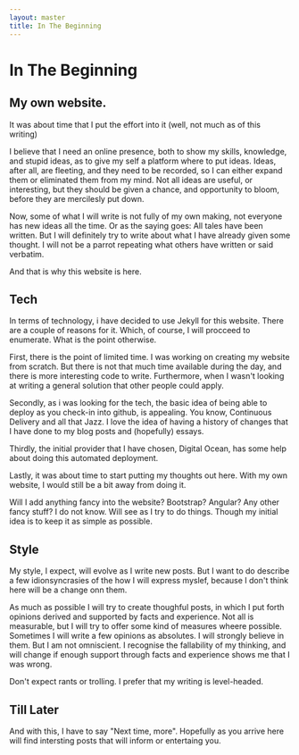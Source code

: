```yaml
---
layout: master
title: In The Beginning
---
```


In The Beginning
================

My own website.
---------------

It was about time that I put the effort into it (well, not much as of this writing)

I believe that I need an online presence, both to show my skills, knowledge, and stupid ideas, as to give my self a platform where to put ideas. Ideas, after all, are fleeting, and they need to be recorded, so I can either expand them or eliminated them from my mind. Not all ideas are useful, or interesting, but they should be given a chance, and opportunity to bloom, before they are mercilesly put down.

Now, some of what I will write is not fully of my own making, not everyone has new ideas all the time. Or as the saying goes: All tales have been written. But I will definitely try to write about what I have already given some thought. I will not be a parrot repeating what others have written or said verbatim.

And that is why this website is here.

Tech
----

In terms of technology, i have decided to use Jekyll for this website. There are a couple of  reasons for it. Which, of course, I will procceed to enumerate. What is the point otherwise.

First, there is the point of limited time. I was working on creating my website from scratch. But there is not that much time available during the day, and there is more interesting code to write. Furthermore, when I wasn't looking at writing a general solution that other people could apply.

Secondly, as i was looking for the tech, the basic idea of being able to deploy as you check-in into github, is appealing. You know, Continuous Delivery and all that Jazz. I love the idea of having a history of changes that I have done to my blog posts and (hopefully) essays.


Thirdly, the initial provider that I have chosen, Digital Ocean, has some help about doing this automated deployment.

Lastly, it was about time to start putting my thoughts out here. With my own website, I would still be a bit away from doing it.


Will I add anything fancy into the website? Bootstrap? Angular? Any other fancy stuff? I do not know. Will see as I try to do things. Though my initial idea is to keep it as simple as possible.

Style
-----

My style, I expect, will evolve as I write new posts. But I want to do describe a few idionsyncrasies of the how I will express myslef, because I don't think here will be a change onn them.

As much as possible I will try to create thoughful posts, in which I put forth opinions derived and supported by facts and experience. Not all is measurable, but I will try to offer some kind of measures wheere possible. Sometimes I will write a few opinions as absolutes. I will strongly believe in them. But I am not omniscient. I recognise the fallability of my thinking, and will change if enough support through facts and experience shows me that I was wrong.

Don't expect rants or trolling. I prefer that my writing is level-headed.

Till Later
----------

And with this, I have to say "Next time, more". Hopefully as you arrive here will find intersting posts that will inform or entertaing you.